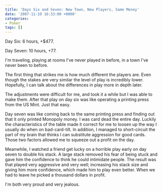 ```yaml
---
title: 'Days Six and Seven: New Town, New Players, Same Money'
date: '2007-11-19 16:33:00 +0000'
categories:
- Poker
tags: []
---
```

Day Six: 6 hours, +$477.

Day Seven: 10 hours, +77.

I'm traveling, playing at rooms I've never played in before, in a town I've
never been to before.

The first thing that strikes me is how much different the players are. Even
though the stakes are very similar the level of play is incredibly lower.
Hopefully, I can talk about the differences in play more in depth later.

The adjustments were difficult for me, and took it a while but I was able to
make them. After that play on day six was like operating a printing press from
the US Mint. Just that easy.

Day seven was like coming back to the same printing press and finding out that
it only printed Monopoly money. I was card dead the entire day. Luckily the
characteristics of the table made it correct for me to loosen up the way I
usually do when on bad-card-tilt. In addition, I managed to short-circuit the
part of my brain that thinks I can substitute aggression for good cards. Those
two factors allowed me to squeeze out a profit on the day.

Meanwhile, I watched a friend get lucky on a horrible play early on day seven to
double his stack. A large stack removed his fear of being stuck and gave him the
confidence to think he could intimidate people. The result was that played very
aggressive and very well; increasing his stack size and giving him more
confidence, which made him to play even better. When we had to leave he picked a
thousand dollars in profit.

I'm both very proud and very jealous.
